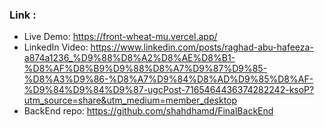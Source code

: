 ### Link : 
- Live Demo:
  https://front-wheat-mu.vercel.app/
- LinkedIn Video:
https://www.linkedin.com/posts/raghad-abu-hafeeza-a874a1236_%D9%88%D8%A2%D8%AE%D8%B1-%D8%AF%D8%B9%D9%88%D8%A7%D9%87%D9%85-%D8%A3%D9%86-%D8%A7%D9%84%D8%AD%D9%85%D8%AF-%D9%84%D9%84%D9%87-ugcPost-7165464436374282242-ksoP?utm_source=share&utm_medium=member_desktop
- BackEnd repo:
  https://github.com/shahdhamd/FinalBackEnd


